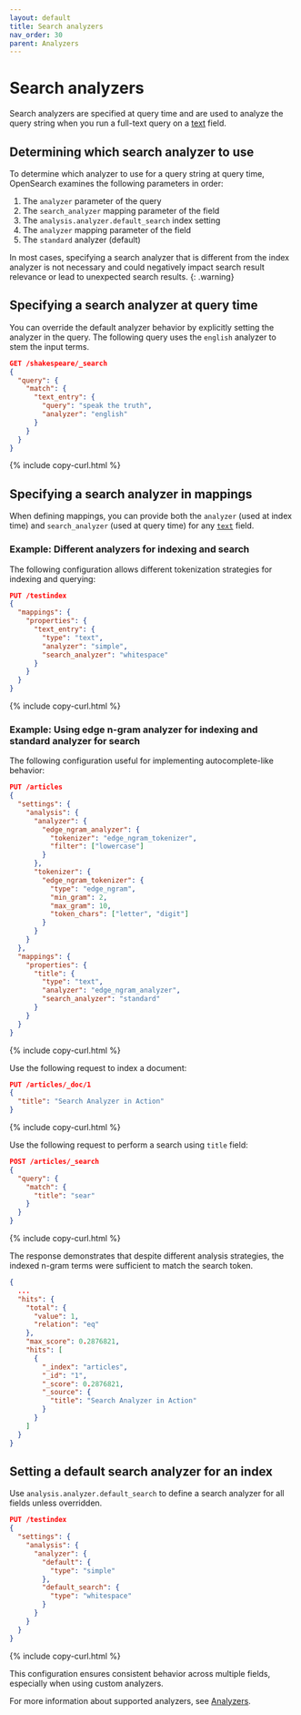 ```yaml
---
layout: default
title: Search analyzers
nav_order: 30
parent: Analyzers
---
```


# Search analyzers

Search analyzers are specified at query time and are used to analyze the query string when you run a full-text query on a [text]({{site.url}}{{site.baseurl}}/field-types/supported-field-types/text/) field.

## Determining which search analyzer to use

To determine which analyzer to use for a query string at query time, OpenSearch examines the following parameters in order:

1. The `analyzer` parameter of the query
1. The `search_analyzer` mapping parameter of the field
1. The `analysis.analyzer.default_search` index setting
1. The `analyzer` mapping parameter of the field
1. The `standard` analyzer (default)

In most cases, specifying a search analyzer that is different from the index analyzer is not necessary and could negatively impact search result relevance or lead to unexpected search results.
{: .warning}

## Specifying a search analyzer at query time

You can override the default analyzer behavior by explicitly setting the analyzer in the query. The following query uses the `english` analyzer to stem the input terms.

```json
GET /shakespeare/_search
{
  "query": {
    "match": {
      "text_entry": {
        "query": "speak the truth",
        "analyzer": "english"
      }
    }
  }
}
```
{% include copy-curl.html %}

## Specifying a search analyzer in mappings

When defining mappings, you can provide both the `analyzer` (used at index time) and `search_analyzer` (used at query time) for any [`text`]({{site.url}}{{site.baseurl}}/field-types/supported-field-types/text/) field.

### Example: Different analyzers for indexing and search

The following configuration allows different tokenization strategies for indexing and querying:

```json
PUT /testindex
{
  "mappings": {
    "properties": {
      "text_entry": {
        "type": "text",
        "analyzer": "simple",
        "search_analyzer": "whitespace"
      }
    }
  }
}
```
{% include copy-curl.html %}

### Example: Using edge n-gram analyzer for indexing and standard analyzer for search

The following configuration useful for implementing autocomplete-like behavior:

```json
PUT /articles
{
  "settings": {
    "analysis": {
      "analyzer": {
        "edge_ngram_analyzer": {
          "tokenizer": "edge_ngram_tokenizer",
          "filter": ["lowercase"]
        }
      },
      "tokenizer": {
        "edge_ngram_tokenizer": {
          "type": "edge_ngram",
          "min_gram": 2,
          "max_gram": 10,
          "token_chars": ["letter", "digit"]
        }
      }
    }
  },
  "mappings": {
    "properties": {
      "title": {
        "type": "text",
        "analyzer": "edge_ngram_analyzer",
        "search_analyzer": "standard"
      }
    }
  }
}
```
{% include copy-curl.html %}

Use the following request to index a document:

```json
PUT /articles/_doc/1
{
  "title": "Search Analyzer in Action"
}
```
{% include copy-curl.html %}

Use the following request to perform a search using `title` field:

```json
POST /articles/_search
{
  "query": {
    "match": {
      "title": "sear"
    }
  }
}
```
{% include copy-curl.html %}

The response demonstrates that despite different analysis strategies, the indexed n-gram terms were sufficient to match the search token.

```json
{
  ...
  "hits": {
    "total": {
      "value": 1,
      "relation": "eq"
    },
    "max_score": 0.2876821,
    "hits": [
      {
        "_index": "articles",
        "_id": "1",
        "_score": 0.2876821,
        "_source": {
          "title": "Search Analyzer in Action"
        }
      }
    ]
  }
}
```

## Setting a default search analyzer for an index

Use `analysis.analyzer.default_search` to define a search analyzer for all fields unless overridden.

```json
PUT /testindex
{
  "settings": {
    "analysis": {
      "analyzer": {
        "default": {
          "type": "simple"
        },
        "default_search": {
          "type": "whitespace"
        }
      }
    }
  }
}
```
{% include copy-curl.html %}

This configuration ensures consistent behavior across multiple fields, especially when using custom analyzers.

For more information about supported analyzers, see [Analyzers]({{site.url}}{{site.baseurl}}/analyzers/supported-analyzers/index/).
